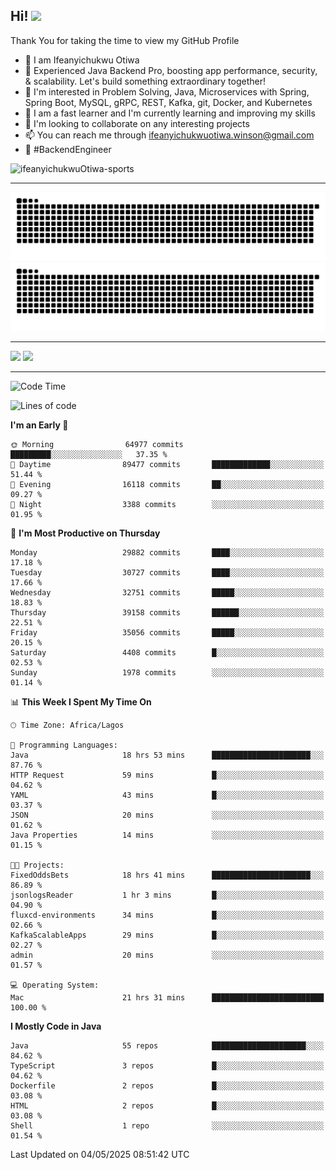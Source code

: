 <!-- BLOG-POST-LIST:START --><!-- BLOG-POST-LIST:END -->

## Hi! <img src="https://media.giphy.com/media/hvRJCLFzcasrR4ia7z/giphy.gif" width="4%"> 

Thank You for taking the time to view my GitHub Profile

- 👋 I am Ifeanyichukwu Otiwa
- 🚀 Experienced Java Backend Pro, boosting app performance, security, & scalability. Let's build something extraordinary together!
- 👀 I'm interested in Problem Solving, Java, Microservices with Spring, Spring Boot, MySQL, gRPC, REST, Kafka, git, Docker, and Kubernetes
- 🌱 I am a fast learner and I'm currently learning and improving my skills
- 💞️ I'm looking to collaborate on any interesting projects
- 📫 You can reach me through ifeanyichukwuotiwa.winson@gmail.com
- 🚀 #BackendEngineer

<p align="left" marginTop="10px"> <img src="https://komarev.com/ghpvc/?username=ifeanyichukwuOtiwa-sports&label=Profile%20views&color=0e75b6&style=for-the-badge" alt="ifeanyichukwuOtiwa-sports" /> </p>

***

<!--🐍📈SNAKEGRAPH / 🌐WEBSITE: https://github.com/Platane/snk -->
![github contribution grid snake animation](https://raw.githubusercontent.com/ifeanyichukwuOtiwa-sports/ifeanyichukwuOtiwa-sports/output/github-contribution-grid-snake-dark.svg#gh-dark-mode-only)![github contribution grid snake animation](https://raw.githubusercontent.com/ifeanyichukwuOtiwa-sports/ifeanyichukwuOtiwa-sports/output/github-contribution-grid-snake.svg#gh-light-mode-only)

***

<p float="left">
  <img float="left" src="https://github-readme-stats.vercel.app/api?username=ifeanyichukwuOtiwa-sports&count_private=true&include_all_commits=true&theme=react&show_icons=true" />
  <img float="right" src="https://github-readme-stats.vercel.app/api/top-langs/?username=ifeanyichukwuOtiwa-sports&layout=compact&show_icons=true&theme=react" /> 
</p>

***



<!--START_SECTION:waka-->
![Code Time](http://img.shields.io/badge/Code%20Time-3%2C656%20hrs%2059%20mins-blue)

![Lines of code](https://img.shields.io/badge/From%20Hello%20World%20I%27ve%20Written-48.2%20million%20lines%20of%20code-blue)

**I'm an Early 🐤** 

```text
🌞 Morning                64977 commits       █████████░░░░░░░░░░░░░░░░   37.35 % 
🌆 Daytime                89477 commits       █████████████░░░░░░░░░░░░   51.44 % 
🌃 Evening                16118 commits       ██░░░░░░░░░░░░░░░░░░░░░░░   09.27 % 
🌙 Night                  3388 commits        ░░░░░░░░░░░░░░░░░░░░░░░░░   01.95 % 
```
📅 **I'm Most Productive on Thursday** 

```text
Monday                   29882 commits       ████░░░░░░░░░░░░░░░░░░░░░   17.18 % 
Tuesday                  30727 commits       ████░░░░░░░░░░░░░░░░░░░░░   17.66 % 
Wednesday                32751 commits       █████░░░░░░░░░░░░░░░░░░░░   18.83 % 
Thursday                 39158 commits       ██████░░░░░░░░░░░░░░░░░░░   22.51 % 
Friday                   35056 commits       █████░░░░░░░░░░░░░░░░░░░░   20.15 % 
Saturday                 4408 commits        █░░░░░░░░░░░░░░░░░░░░░░░░   02.53 % 
Sunday                   1978 commits        ░░░░░░░░░░░░░░░░░░░░░░░░░   01.14 % 
```


📊 **This Week I Spent My Time On** 

```text
🕑︎ Time Zone: Africa/Lagos

💬 Programming Languages: 
Java                     18 hrs 53 mins      ██████████████████████░░░   87.76 % 
HTTP Request             59 mins             █░░░░░░░░░░░░░░░░░░░░░░░░   04.62 % 
YAML                     43 mins             █░░░░░░░░░░░░░░░░░░░░░░░░   03.37 % 
JSON                     20 mins             ░░░░░░░░░░░░░░░░░░░░░░░░░   01.62 % 
Java Properties          14 mins             ░░░░░░░░░░░░░░░░░░░░░░░░░   01.15 % 

🐱‍💻 Projects: 
FixedOddsBets            18 hrs 41 mins      ██████████████████████░░░   86.89 % 
jsonlogsReader           1 hr 3 mins         █░░░░░░░░░░░░░░░░░░░░░░░░   04.90 % 
fluxcd-environments      34 mins             █░░░░░░░░░░░░░░░░░░░░░░░░   02.66 % 
KafkaScalableApps        29 mins             █░░░░░░░░░░░░░░░░░░░░░░░░   02.27 % 
admin                    20 mins             ░░░░░░░░░░░░░░░░░░░░░░░░░   01.57 % 

💻 Operating System: 
Mac                      21 hrs 31 mins      █████████████████████████   100.00 % 
```

**I Mostly Code in Java** 

```text
Java                     55 repos            █████████████████████░░░░   84.62 % 
TypeScript               3 repos             █░░░░░░░░░░░░░░░░░░░░░░░░   04.62 % 
Dockerfile               2 repos             █░░░░░░░░░░░░░░░░░░░░░░░░   03.08 % 
HTML                     2 repos             █░░░░░░░░░░░░░░░░░░░░░░░░   03.08 % 
Shell                    1 repo              ░░░░░░░░░░░░░░░░░░░░░░░░░   01.54 % 
```




 Last Updated on 04/05/2025 08:51:42 UTC
<!--END_SECTION:waka-->

<!--
<p align="center">
![trophy](https://github-profile-trophy.vercel.app/?username=ifeanyichukwuOtiwa-sports&theme=onedark) (https://github.com/ryo-ma/github-profile-trophy)
</p>
-->

<!---
ifeanyi-otiwa/ifeanyi-otiwa is a ✨ special ✨ repository because its `README.md` (this file) appears on your GitHub profile.
You can click the Preview link to take a look at your changes.
--->

